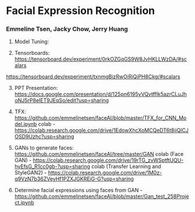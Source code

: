 # Facial Expression Recognition
### Emmeline Tsen, Jacky Chow, Jerry Huang


1. Model Tuning: 

2. Tensorboards: 
https://tensorboard.dev/experiment/0rkOZGqGS9W8JvHKLLWzDA/#scalars

https://tensorboard.dev/experiment/txnmgBizRwOiRiQjPH8Ckg/#scalars

3. PPT Presentation: https://docs.google.com/presentation/d/125pn6195yVQvtffIk5azrCLuJhoNJ5rP8eIET9JEqSo/edit?usp=sharing

4. TFX: https://github.com/emmelinetsen/faceAI/blob/master/TFX_for_CNN_Model.ipynb
colab - https://colab.research.google.com/drive/1EdowXhcXoMCQeDT6t8iiQlCJOSD9Uzhc?usp=sharing

5. GANs to generate faces: https://github.com/emmelinetsen/faceAI/tree/master/GAN
colab (Face GAN) - https://colab.research.google.com/drive/19rTG_zvWSptftUQU-hyEfsG_R1cc0gb-?usp=sharing
colab (Transfer Learning and StyleGAN2) - https://colab.research.google.com/drive/1M0z-q9VzN7b36ZVeyHf1PZXJGKREiG-G?usp=sharing

6. Determine facial expressions using faces from GAN - https://github.com/emmelinetsen/faceAI/blob/master/Gan_test_258Project.ipynb
